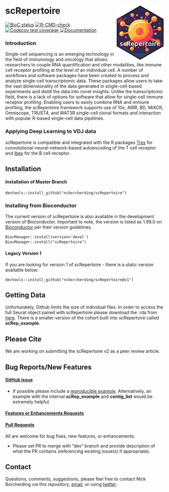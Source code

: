 # scRepertoire <img src="man/figures/screpertoire_hex.png" align="right" width="150"/>
<!-- badges: start -->
[![BioC status](http://www.bioconductor.org/shields/build/release/bioc/scRepertoire.svg)](https://bioconductor.org/checkResults/release/bioc-LATEST/scRepertoire)
[![R-CMD-check](https://github.com/ncborcherding/scRepertoire/actions/workflows/R-CMD-check.yaml/badge.svg)](https://github.com/ncborcherding/scRepertoire/actions/workflows/R-CMD-check.yaml)
[![Codecov test coverage](https://codecov.io/gh/ncborcherding/scRepertoire/branch/master/graph/badge.svg)](https://app.codecov.io/gh/ncborcherding/scRepertoire?branch=master)
[![Documentation](https://img.shields.io/badge/docs-stable-blue.svg)](https://www.borch.dev/uploads/vignette/vignette)
<!-- badges: end -->

### Introduction
Single-cell sequencing is an emerging technology in the field of immunology and oncology that allows researchers to couple RNA quantification and other modalities, like immune cell receptor profiling at the level of an individual cell. A number of workflows and software packages have been created to process and analyze single-cell transcriptomic data. These packages allow users to take the vast dimensionality of the data generated in single-cell-based experiments and distill the data into novel insights. Unlike the transcriptomic field, there is a lack of options for software that allow for single-cell immune receptor profiling. Enabling users to easily combine RNA and immune profiling, the scRepertoire framework supports use of 10x, AIRR, BD, MiXCR, Omniscope, TRUST4, and WAT3R single-cell clonal formats and interaction with popular R-based single-cell data pipelines. 

### Applying Deep Learning to VDJ data
scRepertoire is compatible and integrated with the R packages [Trex](https://github.com/ncborcherding/Trex) for convolutional-neural-network-based autoencoding of the T cell receptor and [Ibex](https://github.com/ncborcherding/Ibex) for the B cell receptor. 

## Installation

#### Installation of Master Branch
```
devtools::install_github("ncborcherding/scRepertoire")
```

### Installing from Bioconductor
The current version of scRepertoire is also available in the development version of Bioconductor. Important to note, the version is listed as 1.99.0 on [Bioconductor](https://bioconductor.org/packages/3.19/bioc/html/scRepertoire.html) per their version guidelines.

```
BiocManager::install(version='devel')
BiocManager::install("scRepertoire")
```

#### Legacy Version 1
If you are looking for version 1 of scRepertoire - there is a static version available below:
```
devtools::install_github("ncborcherding/scRepertoire@v1")
```

## Getting Data

Unfortunately, Github limits the size of individual files. In order to access the full Seurat object paired with scRepertoire please download the .rda from [here](https://drive.google.com/file/d/1_YuRraDyg8UgF3oasjF0-jgPnwox-B24/view?usp=share_link). There is a smaller version of the cohort built into scRepertoire called **scRep_example**.

## Please Cite

We are working on submitting the scRepertoire v2 as a peer review article.

## Bug Reports/New Features

#### [GitHub issue](https://github.com/ncborcherding/scRepertoire/issues) 

- If possible please include a [reproducible example](https://reprex.tidyverse.org/). 
Alternatively, an example with the internal **scRep_example** and **contig_list** would 
be extremely helpful.

#### [Features or Enhancements Requests](https://github.com/ncborcherding/scRepertoire/issues)

#### [Pull Requests](https://github.com/ncborcherding/scRepertoire/pulls) 
All are welcome for bug fixes, new features, or enhancements.

- Please set PR to merge with “dev” branch and provide description of what the PR 
contains (referencing existing issue(s) if appropriate).
  
## Contact
Questions, comments, suggestions, please feel free to contact Nick Borcherding via this repository, [email](mailto:ncborch@gmail.com), or using [twitter](https://twitter.com/theHumanBorch). 

